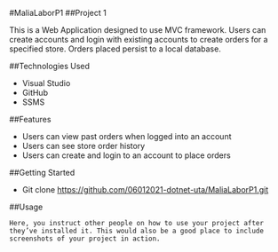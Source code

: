 #MaliaLaborP1
##Project 1

This is a Web Application designed to use MVC framework. Users can create accounts and login with existing accounts to create orders for a specified store. Orders placed persist to a local database.

##Technologies Used

* Visual Studio
* GitHub
* SSMS

##Features
* Users can view past orders when logged into an account
* Users can see store order history
* Users can create and login to an account to place orders

##Getting Started

* Git clone https://github.com/06012021-dotnet-uta/MaliaLaborP1.git

##Usage

    Here, you instruct other people on how to use your project after they’ve installed it. This would also be a good place to include screenshots of your project in action.

